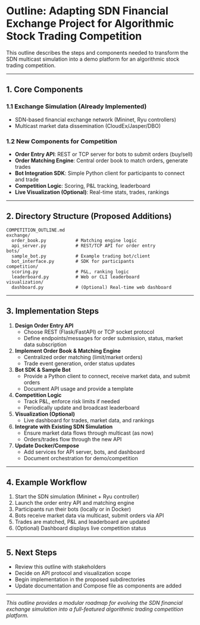 # Outline: Adapting SDN Financial Exchange Project for Algorithmic Stock Trading Competition

This outline describes the steps and components needed to transform the SDN multicast simulation into a demo platform for an algorithmic stock trading competition.

---

## 1. Core Components

### 1.1 Exchange Simulation (Already Implemented)
- SDN-based financial exchange network (Mininet, Ryu controllers)
- Multicast market data dissemination (CloudEx/Jasper/DBO)

### 1.2 New Components for Competition
- **Order Entry API**: REST or TCP server for bots to submit orders (buy/sell)
- **Order Matching Engine**: Central order book to match orders, generate trades
- **Bot Integration SDK**: Simple Python client for participants to connect and trade
- **Competition Logic**: Scoring, P&L tracking, leaderboard
- **Live Visualization (Optional)**: Real-time stats, trades, rankings

---

## 2. Directory Structure (Proposed Additions)

```
COMPETITION_OUTLINE.md
exchange/
  order_book.py           # Matching engine logic
  api_server.py           # REST/TCP API for order entry
bots/
  sample_bot.py           # Example trading bot/client
  bot_interface.py        # SDK for participants
competition/
  scoring.py              # P&L, ranking logic
  leaderboard.py          # Web or CLI leaderboard
visualization/
  dashboard.py            # (Optional) Real-time web dashboard
```

---

## 3. Implementation Steps

1. **Design Order Entry API**
    - Choose REST (Flask/FastAPI) or TCP socket protocol
    - Define endpoints/messages for order submission, status, market data subscription
2. **Implement Order Book & Matching Engine**
    - Centralized order matching (limit/market orders)
    - Trade event generation, order status updates
3. **Bot SDK & Sample Bot**
    - Provide a Python client to connect, receive market data, and submit orders
    - Document API usage and provide a template
4. **Competition Logic**
    - Track P&L, enforce risk limits if needed
    - Periodically update and broadcast leaderboard
5. **Visualization (Optional)**
    - Live dashboard for trades, market data, and rankings
6. **Integrate with Existing SDN Simulation**
    - Ensure market data flows through multicast (as now)
    - Orders/trades flow through the new API
7. **Update Docker/Compose**
    - Add services for API server, bots, and dashboard
    - Document orchestration for demo/competition

---

## 4. Example Workflow

1. Start the SDN simulation (Mininet + Ryu controller)
2. Launch the order entry API and matching engine
3. Participants run their bots (locally or in Docker)
4. Bots receive market data via multicast, submit orders via API
5. Trades are matched, P&L and leaderboard are updated
6. (Optional) Dashboard displays live competition status

---

## 5. Next Steps
- Review this outline with stakeholders
- Decide on API protocol and visualization scope
- Begin implementation in the proposed subdirectories
- Update documentation and Compose file as components are added

---

*This outline provides a modular roadmap for evolving the SDN financial exchange simulation into a full-featured algorithmic trading competition platform.*
